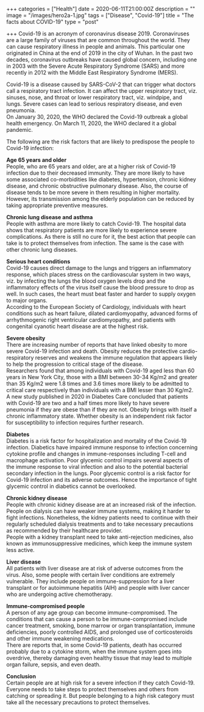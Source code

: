 +++
categories = ["Health"]
date = 2020-06-11T21:00:00Z
description = ""
image = "/images/hero2a-1.jpg"
tags = ["Disease", "Covid-19"]
title = "The facts about COVID-19"
type = "post"

+++
Covid-19 is an acronym of coronavirus disease 2019. Coronaviruses are a large family of viruses that are common throughout the world. They can cause respiratory illness in people and animals. This particular one originated in China at the end of 2019 in the city of Wuhan. In the past two decades, coronavirus outbreaks have caused global concern, including one in 2003 with the Severe Acute Respiratory Syndrome (SARS) and more recently in 2012 with the Middle East Respiratory Syndrome (MERS).

Covid-19 is a disease caused by SARS-CoV-2 that can trigger what doctors call a respiratory tract infection. It can affect the upper respiratory tract, viz. sinuses, nose, and throat or lower respiratory tract, viz. windpipe, and lungs. Severe cases can lead to serious respiratory disease, and even pneumonia.  
On January 30, 2020, the WHO declared the Covid-19 outbreak a global health emergency. On March 11, 2020, the WHO declared it a global pandemic.

The following are the risk factors that are likely to predispose the people to Covid-19 infection:

  
**Age 65 years and older**  
People, who are 65 years and older, are at a higher risk of Covid-19 infection due to their decreased immunity. They are more likely to have some associated co-morbidities like diabetes, hypertension, chronic kidney disease, and chronic obstructive pulmonary disease. Also, the course of disease tends to be more severe in them resulting in higher mortality. However, its transmission among the elderly population can be reduced by taking appropriate preventive measures.

  
**Chronic lung disease and asthma**  
People with asthma are more likely to catch Covid-19. The hospital data shows that respiratory patients are more likely to experience severe complications. As there is still no cure for it, the best action that people can take is to protect themselves from infection. The same is the case with other chronic lung diseases.

  
**Serious heart conditions**  
Covid-19 causes direct damage to the lungs and triggers an inflammatory response, which places stress on the cardiovascular system in two ways, viz. by infecting the lungs the blood oxygen levels drop and the inflammatory effects of the virus itself cause the blood pressure to drop as well. In such cases, the heart must beat faster and harder to supply oxygen to major organs.  
According to the European Society of Cardiology, individuals with heart conditions such as heart failure, dilated cardiomyopathy, advanced forms of arrhythmogenic right ventricular cardiomyopathy, and patients with congenital cyanotic heart disease are at the highest risk.

  
**Severe obesity**  
There are increasing number of reports that have linked obesity to more severe Covid-19 infection and death. Obesity reduces the protective cardio-respiratory reserves and weakens the immune regulation that appears likely to help the progression to critical stage of the disease.  
Researchers found that among individuals with Covid-19 aged less than 60 years in New York City, those with a BMI between 30-34 Kg/m2 and greater than 35 Kg/m2 were 1.8 times and 3.6 times more likely to be admitted to critical care respectively than individuals with a BMI lesser than 30 Kg/m2.  
A new study published in 2020 in Diabetes Care concluded that patients with Covid-19 are two and a half times more likely to have severe pneumonia if they are obese than if they are not. Obesity brings with itself a chronic inflammatory state. Whether obesity is an independent risk factor for susceptibility to infection requires further research.

  
**Diabetes**  
Diabetes is a risk factor for hospitalization and mortality of the Covid-19 infection. Diabetics have impaired immune response to infection concerning cytokine profile and changes in immune-responses including T-cell and macrophage activation. Poor glycemic control impairs several aspects of the immune response to viral infection and also to the potential bacterial secondary infection in the lungs. Poor glycemic control is a risk factor for Covid-19 infection and its adverse outcomes. Hence the importance of tight glycemic control in diabetics cannot be overlooked.

  
**Chronic kidney disease**  
People with chronic kidney disease are at an increased risk of the infection. People on dialysis can have weaker immune systems, making it harder to fight infections. Nonetheless, the kidney patients need to continue with their regularly scheduled dialysis treatments and to take necessary precautions as recommended by their healthcare provider.  
People with a kidney transplant need to take anti-rejection medicines, also known as immunosuppressive medicines, which keep the immune system less active.

  
**Liver disease**  
All patients with liver disease are at risk of adverse outcomes from the virus. Also, some people with certain liver conditions are extremely vulnerable. They include people on immune-suppression for a liver transplant or for autoimmune hepatitis (AIH) and people with liver cancer who are undergoing active chemotherapy.

  
**Immune-compromised people**  
A person of any age group can become immune-compromised. The conditions that can cause a person to be immune-compromised include cancer treatment, smoking, bone marrow or organ transplantation, immune deficiencies, poorly controlled AIDS, and prolonged use of corticosteroids and other immune weakening medications.  
There are reports that, in some Covid-19 patients, death has occurred probably due to a cytokine storm, when the immune system goes into overdrive, thereby damaging even healthy tissue that may lead to multiple organ failure, sepsis, and even death.

  
**Conclusion**  
Certain people are at high risk for a severe infection if they catch Covid-19. Everyone needs to take steps to protect themselves and others from catching or spreading it. But people belonging to a high risk category must take all the necessary precautions to protect themselves.